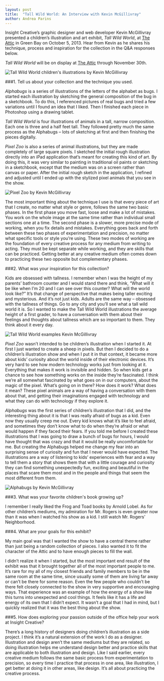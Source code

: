 ```yaml
---
layout: post
title:  "Tall Wild World: An Interview with Kevin McGillivray"
author: Andrea Parins
---
```


Insight Creative’s graphic designer and web developer Kevin McGillivray presented a children’s illustration and art exhibit, *Tall Wild World*, at [The Attic](http://www.theatticcorner.com/) in Green Bay on October 5, 2013. Hear from Kevin as he shares his technique, process and inspiration for the collection in the Q&A responses below.

*Tall Wild World* will be on display at [The Attic](http://www.theatticcorner.com/) through November 30th.

![Tall Wild World children's illustrations by Kevin McGillivray](/img/IMG_4271_Kevin-Art-1024x799.jpg)

###1. Tell us about your collection and the technique you used.

*Alphabugs* is a series of illustrations of the letters of the alphabet as bugs. I started each illustration by sketching the general composition of the bug in a sketchbook. To do this, I referenced pictures of real bugs and tried a few variations until I found an idea that I liked. Then I finished each piece in Photoshop using a drawing tablet.

*Tall Wild World* is four illustrations of animals in a tall, narrow composition. Each one is three and a half feet tall. They followed pretty much the same process as the Alphabugs – lots of sketching at first and then finishing the pieces digitally.

*Pixel Zoo* is also a series of animal illustrations, but they are made completely of large square pixels. I sketched the initial rough illustration directly into an iPad application that’s meant for creating this kind of art. By doing this, it was very similar to painting in traditional oil paints or sketching in a sketchbook, except that the medium was on a screen rather than canvas or paper. After the initial rough sketch in the application, I refined and adjusted until I ended up with the stylized pixel animals that you see in the show.

![Pixel Zoo by Kevin McGillivray](/img/IMG_4267-1024x935.jpg)

The most important thing about the technique I use is that every piece of art that I create, no matter what style or genre, follows the same two basic phases. In the first phase you move fast, loose and make a lot of mistakes. You work on the whole image at the same time rather than individual small sections one at a time. The second phase is a slower, more precise mode of working, when you fix details and mistakes. Everything goes back and forth between these two phases of experimentation and precision, no matter what specific tools or style you’re using. These two modes of working are the foundation of every creative process for any medium from writing to acting. They must be kept separate while working, and they are skills that can be practiced. Getting better at any creative medium often comes down to practicing these two opposite but complementary phases.

###2. What was your inspiration for this collection?

Kids are obsessed with tallness. I remember when I was the height of my parents’ bathroom counter and I would stand there and think, “What will it be like when I’m 20 and I can see over this counter? What will the world look like?” It’s that change of perspective that makes being taller exciting and mysterious. And it’s not just kids. Adults are the same way – obsessed with the tallness of things. Go to any city and you’ll see what a tall wild world it is. So I wanted to make the Tall Wild World illustrations the average height of a first grader, to have a conversation with them about their feelings and thoughts about tallness which are so important to them. They think about it every day.

![Tall Wild World examples Kevin McGillivray](/img/IMG_4259-826x1024.jpg)

*Pixel Zoo* wasn’t intended to be children’s illustration when I started it. At first I just wanted to create a sheep in pixels. But then I decided to do a children’s illustration show and when I put it in that context, it became more about kids’ curiosity about the world inside of their electronic devices. It’s very hard to see how modern technology works just from looking at it. Everything that makes it work is invisible and hidden. So when kids get a chance to see how something works on the inside they’re fascinated. I think we’re all somewhat fascinated by what goes on in our computers, about the magic of the pixel. What’s going on in there? How does it work? What does it mean? These pixel animals are a way of having a conversation with them about that, and getting their imaginations engaged with technology and what they can do with technology if they explore it.

*Alphabugs* was the first series of children’s illustration that I did, and the interesting thing about it is that I was really afraid of bugs as a kid. Even now they usually creep me out. Every kid knows what it’s like to feel afraid, and sometimes they don’t know what to do when they’re afraid or what would happen if they faced their fears. If you told me before I created these illustrations that I was going to draw a bunch of bugs for hours, I would have thought that was crazy and that it would be really uncomfortable for me. But creating the Alphabugs helped me change my fear into an surprising sense of curiosity and fun that I never would have expected. The illustrations are a way of listening to kids’ experiences with fear and a way to tell them a story that shows them that with a little courage and curiosity they can find something unexpectedly fun, exciting and beautiful in the places that scare them most and in the people and things that seem the most different from them.

![Alphabugs by Kevin McGillivray](/img/IMG_4269-1024x768.jpg)

###3. What was your favorite children's book growing up?

I remember I really liked the Frog and Toad books by Arnold Lobel. As for other children’s mediums, my admiration for Mr. Rogers is even greater now than it was when I watched his show as a kid. I still watch Mr. Rogers’ Neighborhood.

###4. What are your goals for this exhibit?

My main goal was that I wanted the show to have a central theme rather than just being a random collection of pieces. I also wanted it to fit the character of the Attic and to have enough pieces to fill the wall.

I didn’t realize it when I started, but the most important end result of the exhibit was that it brought together all of the most important people to me. It’s rare for my all of my closest friends and family members to be in the same room at the same time, since usually some of them are living far away or can’t be there for some reason. Even the few people who couldn’t be there felt closely connected to the show in very supportive and encouraging ways. That experience was an example of how the energy of a show like this turns into unexpected and cool things. It feels like it has a life and energy of its own that I didn’t expect. It wasn’t a goal that I had in mind, but I quickly realized that it was the best thing about the show.

###5. How does exploring your passion outside of the office help your work at Insight Creative?

There’s a long history of designers doing children’s illustration as a side project. I think it’s a natural extension of the work I do as a designer. Illustration and design aren’t the same mediums but they are related, so doing illustration helps me understand design better and practice skills that are applicable to both illustration and design. Like I said earlier, every creative medium follows the same basic process from experimentation to precision, so every time I practice that process in one area, like illustration, I get better at doing it in other areas, like design. It’s all about practicing the creative process.
